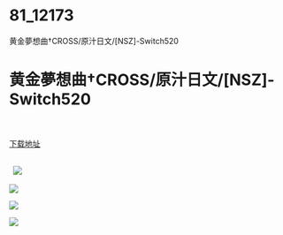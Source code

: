 # 81_12173
黄金夢想曲†CROSS/原汁日文/[NSZ]-Switch520
# 黄金夢想曲†CROSS/原汁日文/[NSZ]-Switch520
 <br/></br>
[下载地址](https://www.switch520.cc/article/12173 "下载地址")
<br/></br>

<p><strong>&nbsp; <img src="https://www.switch520.cc/muke_img/upload_art_editor_20210331-1_eab06f49c5d5efa199c846e5a8e7307a.jpg"> </strong></p>
<p><img src="https://www.switch520.cc/muke_img/upload_art_editor_20210331-1_3b67d1ab1a3ba13f41f4add6159c6e70.jpg"></p>
<p><img src="https://www.switch520.cc/muke_img/upload_art_editor_20210331-1_89d6faa6f7e860c94cf712e4f1ee469a.jpg"></p>
<p><img src="https://www.switch520.cc/muke_img/upload_art_editor_20210331-1_72104b15434162b27d4cc6f62abf9cea.jpg"></p>
<p><strong>&nbsp;</strong></p>
